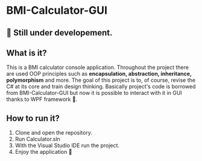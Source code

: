 # BMI-Calculator-GUI
## :construction:	Still under developement.

What is it?
---
This is a BMI calculator console application. Throughout the project there are used OOP principles such as **encapsulation, abstraction, inheritance, polymorphism** and more. The goal of this project is to, of course, revise the C# at its core and train design thinking.
Basically project's code is borrowed from BMI-Calculator-GUI but now it is possible to interact with it in GUI thanks to WPF framework :rocket:. 

How to run it?
---
1. Clone and open the repository.
2.  Run Calculator.sln
3.  With the Visual Studio IDE run the project.
4.  Enjoy the application :tada:	

